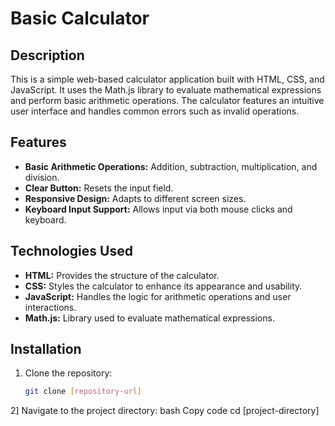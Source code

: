 # Basic Calculator

## Description

This is a simple web-based calculator application built with HTML, CSS, and JavaScript. It uses the Math.js library to evaluate mathematical expressions and perform basic arithmetic operations. The calculator features an intuitive user interface and handles common errors such as invalid operations.

## Features

- **Basic Arithmetic Operations:** Addition, subtraction, multiplication, and division.
- **Clear Button:** Resets the input field.
- **Responsive Design:** Adapts to different screen sizes.
- **Keyboard Input Support:** Allows input via both mouse clicks and keyboard.

## Technologies Used

- **HTML:** Provides the structure of the calculator.
- **CSS:** Styles the calculator to enhance its appearance and usability.
- **JavaScript:** Handles the logic for arithmetic operations and user interactions.
- **Math.js:** Library used to evaluate mathematical expressions.

## Installation

1. Clone the repository:
   ```bash
   git clone [repository-url]


2] Navigate to the project directory:
bash
Copy code
cd [project-directory]

